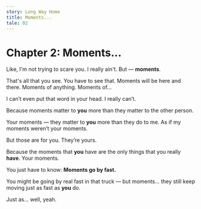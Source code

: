 ```yaml
---
story: Long Way Home
title: Moments...
tale: 02
---
```


# Chapter 2: Moments...

Like, I'm not trying to scare you.
I really ain't.
But — **moments**.

That's all that you see.
You have to see that.
Moments will be here and there.
Moments of anything.
Moments of...

I can’t even put that word in your head.
I really can’t.

Because moments matter to **you**
more than they matter to the other person.

Your moments —
they matter to **you** more than they do to me.
As if my moments weren’t your moments.

But those are for you.
They’re yours.

Because the moments that **you** have
are the only things that you really **have**.
Your moments.

You just have to know:
**Moments go by fast.**

You might be going by real fast in that truck —
but moments…
they still keep moving
just as fast as **you** do.

Just as...
well, yeah.
